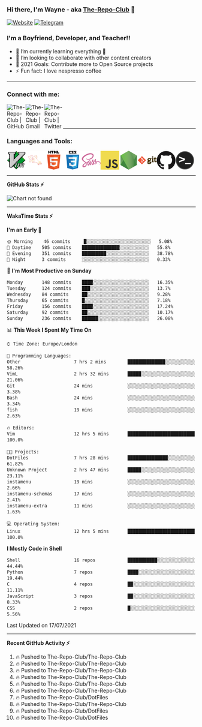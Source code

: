 ### Hi there, I'm Wayne - aka [The-Repo-Club][website] 👋

[![Website](https://img.shields.io/website?label=github.com/The-Repo-Club/&color=orange&style=flat-square&url=https://github.com/The-Repo-Club/)][website]
[![Telegram](https://img.shields.io/badge/Chat%20on-Telegram-orange.svg?color=orange&logo=telegram&style=flat-square)][telegram]

### I'm a Boyfriend, Developer, and Teacher!!

- 🌱 I’m currently learning everything 🤣
- 👯 I’m looking to collaborate with other content creators
- 🥅 2021 Goals: Contribute more to Open Source projects
- ⚡ Fun fact: I love nespresso coffee

---
### Connect with me:

[<img align="left" alt="The-Repo-Club | GitHub" width="50px" src="https://cdn.jsdelivr.net/npm/simple-icons@v3/icons/github.svg" />][website]
[<img align="left" alt="The-Repo-Club | Gmail" width="50px" src="https://cdn.jsdelivr.net/npm/simple-icons@v3/icons/gmail.svg" />][email]
[<img align="left" alt="The-Repo-Club | Twitter" width="50px" src="https://cdn.jsdelivr.net/npm/simple-icons@v3/icons/telegram.svg" />][telegram]

[website]: https://github.com/The-Repo-Club/
[email]: mailto:wayne6324@gmail.com
[telegram]: https://t.me/TheRepoClub

<br />
<br />
<br />

---
### Languages and Tools:

<img align="left" alt="Vim" width="50px" src="https://raw.githubusercontent.com/github/explore/80688e429a7d4ef2fca1e82350fe8e3517d3494d/topics/vim/vim.png" />
<img align="left" alt="Fish" width="50px" src="https://raw.githubusercontent.com/github/explore/80688e429a7d4ef2fca1e82350fe8e3517d3494d/topics/fish/fish.png" />
<img align="left" alt="HTML5" width="50px" src="https://raw.githubusercontent.com/github/explore/80688e429a7d4ef2fca1e82350fe8e3517d3494d/topics/html/html.png" />
<img align="left" alt="CSS3" width="50px" src="https://raw.githubusercontent.com/github/explore/80688e429a7d4ef2fca1e82350fe8e3517d3494d/topics/css/css.png" />
<img align="left" alt="Sass" width="50px" src="https://raw.githubusercontent.com/github/explore/80688e429a7d4ef2fca1e82350fe8e3517d3494d/topics/sass/sass.png" />
<img align="left" alt="JavaScript" width="50px" src="https://raw.githubusercontent.com/github/explore/80688e429a7d4ef2fca1e82350fe8e3517d3494d/topics/javascript/javascript.png" />
<img align="left" alt="Node.js" width="50px" src="https://raw.githubusercontent.com/github/explore/80688e429a7d4ef2fca1e82350fe8e3517d3494d/topics/nodejs/nodejs.png" />
<img align="left" alt="Git" width="50px" src="https://raw.githubusercontent.com/github/explore/80688e429a7d4ef2fca1e82350fe8e3517d3494d/topics/git/git.png" />
<img align="left" alt="GitHub" width="50px" src="https://raw.githubusercontent.com/github/explore/78df643247d429f6cc873026c0622819ad797942/topics/github/github.png" />
<img align="left" alt="Terminal" width="50px" src="https://raw.githubusercontent.com/github/explore/80688e429a7d4ef2fca1e82350fe8e3517d3494d/topics/terminal/terminal.png" />

<br />
<br />
<br />

---

**GitHub Stats ⚡**

![Chart not found](https://github-readme-stats.vercel.app/api?username=The-Repo-Club&theme=tokyonight&show_icons=true&count_private=true&hide_border=true&include_all_commits=true&custom_title=The-Repo-Club%27s+GitHub+Stats)


---

**WakaTime Stats ⚡**

<!--START_SECTION:waka-->
**I'm an Early 🐤** 

```text
🌞 Morning    46 commits     █░░░░░░░░░░░░░░░░░░░░░░░░   5.08% 
🌆 Daytime    505 commits    ██████████████░░░░░░░░░░░   55.8% 
🌃 Evening    351 commits    █████████░░░░░░░░░░░░░░░░   38.78% 
🌙 Night      3 commits      ░░░░░░░░░░░░░░░░░░░░░░░░░   0.33%

```
📅 **I'm Most Productive on Sunday** 

```text
Monday       148 commits    ████░░░░░░░░░░░░░░░░░░░░░   16.35% 
Tuesday      124 commits    ███░░░░░░░░░░░░░░░░░░░░░░   13.7% 
Wednesday    84 commits     ██░░░░░░░░░░░░░░░░░░░░░░░   9.28% 
Thursday     65 commits     █░░░░░░░░░░░░░░░░░░░░░░░░   7.18% 
Friday       156 commits    ████░░░░░░░░░░░░░░░░░░░░░   17.24% 
Saturday     92 commits     ██░░░░░░░░░░░░░░░░░░░░░░░   10.17% 
Sunday       236 commits    ██████░░░░░░░░░░░░░░░░░░░   26.08%

```


📊 **This Week I Spent My Time On** 

```text
⌚︎ Time Zone: Europe/London

💬 Programming Languages: 
Other                    7 hrs 2 mins        ██████████████░░░░░░░░░░░   58.26% 
VimL                     2 hrs 32 mins       █████░░░░░░░░░░░░░░░░░░░░   21.06% 
Git                      24 mins             ░░░░░░░░░░░░░░░░░░░░░░░░░   3.38% 
Bash                     24 mins             ░░░░░░░░░░░░░░░░░░░░░░░░░   3.34% 
fish                     19 mins             ░░░░░░░░░░░░░░░░░░░░░░░░░   2.63%

🔥 Editors: 
Vim                      12 hrs 5 mins       █████████████████████████   100.0%

🐱‍💻 Projects: 
DotFiles                 7 hrs 28 mins       ███████████████░░░░░░░░░░   61.82% 
Unknown Project          2 hrs 47 mins       █████░░░░░░░░░░░░░░░░░░░░   23.11% 
instamenu                19 mins             ░░░░░░░░░░░░░░░░░░░░░░░░░   2.66% 
instamenu-schemas        17 mins             ░░░░░░░░░░░░░░░░░░░░░░░░░   2.41% 
instamenu-extra          11 mins             ░░░░░░░░░░░░░░░░░░░░░░░░░   1.63%

💻 Operating System: 
Linux                    12 hrs 5 mins       █████████████████████████   100.0%

```

**I Mostly Code in Shell** 

```text
Shell                    16 repos            ███████████░░░░░░░░░░░░░░   44.44% 
Python                   7 repos             ████░░░░░░░░░░░░░░░░░░░░░   19.44% 
C                        4 repos             ██░░░░░░░░░░░░░░░░░░░░░░░   11.11% 
JavaScript               3 repos             ██░░░░░░░░░░░░░░░░░░░░░░░   8.33% 
CSS                      2 repos             █░░░░░░░░░░░░░░░░░░░░░░░░   5.56%

```



 Last Updated on 17/07/2021
<!--END_SECTION:waka-->

---

**Recent GitHub Activity :zap:**

<!--START_SECTION:activity-->
1. 🔥 Pushed to The-Repo-Club/The-Repo-Club
2. 🔥 Pushed to The-Repo-Club/The-Repo-Club
3. 🔥 Pushed to The-Repo-Club/The-Repo-Club
4. 🔥 Pushed to The-Repo-Club/The-Repo-Club
5. 🔥 Pushed to The-Repo-Club/The-Repo-Club
6. 🔥 Pushed to The-Repo-Club/The-Repo-Club
7. 🔥 Pushed to The-Repo-Club/DotFiles
8. 🔥 Pushed to The-Repo-Club/The-Repo-Club
9. 🔥 Pushed to The-Repo-Club/DotFiles
10. 🔥 Pushed to The-Repo-Club/DotFiles
<!--END_SECTION:activity-->